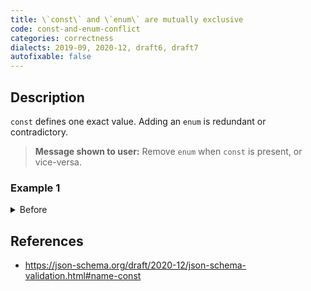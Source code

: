 ```yaml
---
title: \`const\` and \`enum\` are mutually exclusive
code: const-and-enum-conflict
categories: correctness
dialects: 2019-09, 2020-12, draft6, draft7
autofixable: false
---
```


## Description
`const` defines one exact value. Adding an `enum` is redundant or contradictory.

> **Message shown to user:**
> Remove `enum` when `const` is present, or vice-versa.

### Example 1
<details><summary>Before</summary>

```json
{
  "const": 5,
  "enum": [
    5,
    6
  ]
}
```
</details>

## References
* <https://json-schema.org/draft/2020-12/json-schema-validation.html#name-const>
